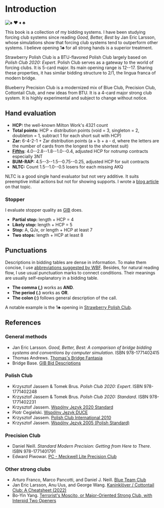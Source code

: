 # Introduction

![&spades; &hearts; &diams; &clubs;](favicon.svg)

This book is a collection of my bidding systems.  I have been studying forcing
club systems since reading *Good, Better, Best* by Jan Eric Larsson, whose
simulations show that forcing club systems tend to outperform other systems.
I believe opening 1♣ for all strong hands is a superior treatment.

Strawberry Polish Club is a BTU-flavored Polish Club largely based on *Polish
Club 2020: Expert*.  Polish Club serves as a gateway to the world of forcing
clubs.  It is 5-card major.  Its main opening range is 12--17. Sharing these
properties, it has similar bidding structure to 2/1, the lingua franca of modern
bridge.

Blueberry Precision Club is a modernized mix of Blue Club, Precision Club,
Cottontail Club, and new ideas from BTU.  It is a 4-card major strong club
system.  It is highly experimental and subject to change without notice.

## Hand evaluation

- **HCP:** the well-known Milton Work's 4321 count
- **Total points:** HCP + distribution points (void = 3, singleton = 2, doubleton
  = 1, subtract 1 for each short suit with HCP)
- **Zar:** 6-4-2-1 + Zar distribution points (a + b + a - d, where the
  letters are the number of cards from the longest to the shortest suit)
- [**Fifths**](https://bridge.thomasoandrews.com/valuations/cardvaluesfor3nt.html):
  4.0--2.8--1.8--1.0--0.4, adjusted HCP for notrump contracts especially 3NT
- **BUM-RAP:** 4.5--3--1.5--0.75--0.25, adjusted HCP for suit contracts
- **NLTC:** Count 1.5--1.0--0.5 losers for each missing AKQ

NLTC is a good single hand evaluator but not very additive.  It suits preemptive
initial actions but not for showing supports.  I wrote a [blog article][nltc] on
that topic.

[nltc]: https://jdh8.org/nltc-a-good-single-hand-evaluator/

### Stopper

I evaluate stopper quality as [GIB] does.

- **Partial stop:** length + HCP = 4
- **Likely stop:** length + HCP = 5
- **Stop:** A, QJx, or length + HCP at least 7
- **Two stops:** length + HCP at least 8

[GIB]: https://www.bridgebase.com/doc/gib_descriptions.php

## Punctuations

Descriptions in bidding tables are dense in information.  To make them concise,
I use [abbreviations suggested by WBF][abbr].  Besides, for natural reading
flow, I use usual punctuation marks to connect conditions.  Their meanings are
usually self-explanatory in a bidding table.

[abbr]: http://www.worldbridge.org/wp-content/uploads/2017/04/Guidetocompletion.pdf

- **The comma (,)** works as **AND**.
- **The period (.)** works as **OR**.
- **The colon (:)** follows general description of the call.

A notable example is the 1♣ opening in [Strawberry Polish Club](WJ.md).

## References

### General methods

- Jan Eric Larsson.  *Good, Better, Best: A comparison of bridge bidding
  systems and conventions by computer simulation*.  ISBN 978-1771402415
- Thomas Andrews.  [Thomas's Bridge Fantasia](https://bridge.thomasoandrews.com/valuations/)
- Bridge Base.  [GIB Bid Descriptions][GIB]

### Polish Club

- Krzysztof Jassem & Tomek Brus.  *Polish Club 2020: Expert*.  ISBN 978-1771402248
- Krzysztof Jassem & Tomek Brus.  *Polish Club 2020: Standard*.  ISBN 978-1771402231
- Krzysztof Jassem.
  [Wspólny Język 2020 Standard](https://jassem.pl/wp-content/uploads/2019/12/wj2020-25-59.pdf)
- Piotr Cegielski.
  [Wspólny Język DUCE](https://iccs.pl/wp-content/uploads/2020/11/Wspolny-Jezyk-DUCE-wersja-Q1.2021.pdf)
- Krzysztof Jassem.
  [Polish Club International 2010](https://jassem.pl/wp-content/uploads/2016/08/Polish_Club-2010.html)
- Krzysztof Jassem.
  [Wspólny Język 2005 (Polish Standard)](https://par.cse.nsysu.edu.tw/~kbc/class/Polish_Club/WJ2005Full_original.pdf)

### Precision Club

- Daniel Neill.  *Standard Modern Precision: Getting from Here to There*.  ISBN
  978-1771401791
- Edward Piwowar.
  [PC - Meckwell Lite Precision Club](https://sites.google.com/view/bbaenglish/description-of-systems/pc-meckwell-lite-precision-club)

### Other strong clubs

- Arturo Franco, Marco Pancotti, and Daniel J. Neill.
  [Blue Team Club](https://bridgewithdan.com/wp-content/uploads/2019/07/BTC2000_gmeier.pdf)
- Jan Eric Larsson, Anu Uus, and George Wang.
  [Kaninklöver / Cottontail Club: A Cheatsheet (2022)](https://github.com/Egroegw/Kaninklover)
- Bo-Yin Yang.
  [Terrorist's Moscito, or Major-Oriented Strong Club, with Interpid Two Openers](https://bridgewithdan.com/wp-content/uploads/2022/01/terr_mosc.pdf)
